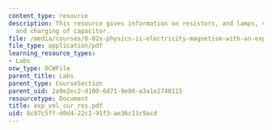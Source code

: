 ```yaml
---
content_type: resource
description: This resource gives information on resistors, and lamps, voltage devider,
  and charging of capacitor.
file: /media/courses/8-02x-physics-ii-electricity-magnetism-with-an-experimental-focus-spring-2005/8c87c5ffd0d422c191f3ae36c11c9acd_exp_vol_cur_res.pdf
file_type: application/pdf
learning_resource_types:
- Labs
ocw_type: OCWFile
parent_title: Labs
parent_type: CourseSection
parent_uid: 2a9e2ec2-d100-6d71-9e86-a3a1e2740115
resourcetype: Document
title: exp_vol_cur_res.pdf
uid: 8c87c5ff-d0d4-22c1-91f3-ae36c11c9acd
---
```

